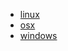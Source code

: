 

- [linux](https://docs.microsoft.com/en-us/dotnet/core/linux-prerequisites?tabs=netcore2x)
- [osx](https://docs.microsoft.com/en-us/dotnet/core/macos-prerequisites)
- [windows](https://docs.microsoft.com/en-us/dotnet/core/windows-prerequisites?tabs=netcore2x)



